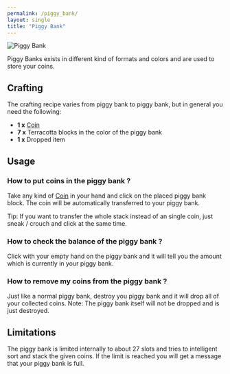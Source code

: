 ```yaml
---
permalink: /piggy_bank/
layout: single
title: "Piggy Bank"
---
```


![Piggy Bank](../assets/piggy_bank.gif)

Piggy Banks exists in different kind of formats and colors and are used to store your coins.

## Crafting

The crafting recipe varies from piggy bank to piggy bank, but in general you need the following:

- **1 x** [Coin](../coins/)
- **7 x** Terracotta blocks in the color of the piggy bank
- **1 x** Dropped item

## Usage

### How to put coins in the piggy bank ?

Take any kind of [Coin](../coins/) in your hand and click on the placed piggy bank block.
The coin will be automatically transferred to your piggy bank.

Tip: If you want to transfer the whole stack instead of an single coin, just sneak / crouch and
click at the same time.

### How to check the balance of the piggy bank ?

Click with your empty hand on the piggy bank and it will tell you the amount which is currently
in your piggy bank.

### How to remove my coins from the piggy bank ?

Just like a normal piggy bank, destroy you piggy bank and it will drop all of your collected coins.
Note: The piggy bank itself will not be dropped and is just destroyed.

## Limitations

The piggy bank is limited internally to about 27 slots and tries to intelligent sort and stack the
given coins.
If the limit is reached you will get a message that your piggy bank is full.
